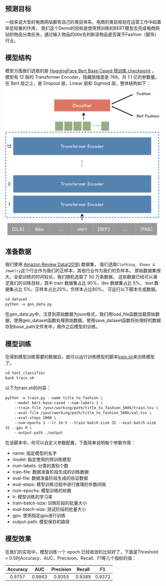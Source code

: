 ## 预测目标

一般来说大型的电商网站都有自己的类目体系，电商的类目规划在运营工作中起着举足轻重的作用，
我们这个Demo的目标是使用预训练的BERT模型去完成电商网站的物品分类任务，通过输入物品的title去判断该物品是否属于Fashion（服饰）行业。

## 模型结构

模型方面我们选取的是 [HuggingFace Bert Base Cased 预训练 checkpoint](https://huggingface.co/bert-base-cased) 。
模型有 12 层的 Transformer Encoder，隐藏层维度是 768，共 1.1 亿的参数量。
在 Bert 层之上，是 Dropout 层，Linear 层和 Sigmoid 层，整体结构如下：

<img src="../../docs/images/title_to_fishion.PNG" alt="title_to_fish architecture" width="500">

## 准备数据

我们使用 [Amazon Review Data(2018)](https://nijianmo.github.io/amazon/) 数据集，
我们选取`Clothing, Shoes & Jewelry`这个行业作为我们的正样本，其他行业作为我们的负样本。
原始数据集很大，全部训练的时间较长，我们随机选取了 50 万条数据，
这些数据已经可以满足我们的训练目标，其中 train 数据集占比 90%，dev 数据集占比 5%， test 数据集占比 5%，正样本占比20%，负样本占比80%。
可运行以下脚本生成数据。
```
cd dataset
python -u gen_data.py
```
在gen_data.py中，注意到原始数据为json格式，我们用load_file函数加载原始数据，使用gen_dataset函数处理原始数据，使用save_dataset函数将处理好的数据存到base_path文件夹中，用作之后模型的训练。

## 模型训练

在得到模型训练需要的数据后，就可以运行训练模型的脚本[train.sh](text_classifier/train.sh)来训练模型了。
```
cd text_classifier
bash train.sh
```
以下为train.sh的内容：
```
python -u train.py --name title_to_fashion \
    --model bert-base-cased --num-labels 1 \
    --train-file /your/working/path/title_to_fashion_500k/train.tsv \
    --eval-file /your/working/path/title_to_fashion_500k/val.tsv \
    --eval-steps 1000 \
    --num-epochs 1 --lr 2e-5 --train-batch-size 32 --eval-batch-size 32 --gpu 0 \
    --output-path ./output
```
在该脚本中，你可以自定义参数配置，下面简单说明每个参数作用：
+ name: 指定模型的名字
+ model: 指定使用的预训练模型
+ num-labels: 分类的类别个数
+ train-file: 数据准备阶段生成的训练数据
+ eval-file: 数据准备阶段生成的验证数据
+ eval-steps: 模型训练过程中进行推理的步数间隔
+ num-epochs: 模型训练的轮数
+ lr: 模型训练的学习率
+ train-batch-size: 训练阶段的批量大小
+ eval-batch-size: 测试阶段的批量大小
+ gpu: 使用指定gpu进行训练
+ output-path: 模型保存的路径

## 模型效果

在我们的实验中，模型训练一个 epoch 已经收敛的比较好了，下面是Threshold = 0.5时Accuracy、AUC、Precision、Recall、F1等几个指标的值：

| Accuracy | AUC | Precision | Recall   |    F1    |
|:--------:|:---:|:---------:|:--------:|:--------:|
|0.9757|0.9943|0.9355|0.9389|0.9372|
